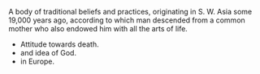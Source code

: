 A body of traditional beliefs and practices, originating in S. W. Asia some 19,000 years ago, according to which man descended from a common mother who also endowed him with all the arts of life. 
- Attitude towards death.
- and idea of God.
- in Europe.